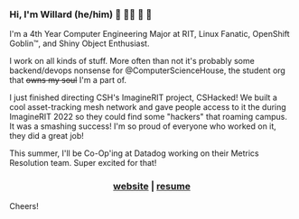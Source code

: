 ### Hi, I'm Willard (he/him) 🦎 🏳️‍🌈 🐧 👾

I'm a 4th Year Computer Engineering Major at RIT, Linux Fanatic, OpenShift Goblin™, and Shiny Object Enthusiast.

I work on all kinds of stuff. More often than not it's probably some backend/devops nonsense for @ComputerScienceHouse, the student org that ~~owns my soul~~ I'm a part of.

I just finished directing CSH's ImagineRIT project, CSHacked! We built a cool asset-tracking mesh network and gave people access to it the during ImagineRIT 2022 so they could find some "hackers" that roaming campus. It was a smashing success! I'm so proud of everyone who worked on it, they did a great job!

This summer, I'll be Co-Op'ing at Datadog working on their Metrics Resolution team. Super excited for that!

<h3 align="center">
  <a href="https://nilges.me">website</a> | <a href="http://resume.nilges.me">resume</a>
</h3>

Cheers!
